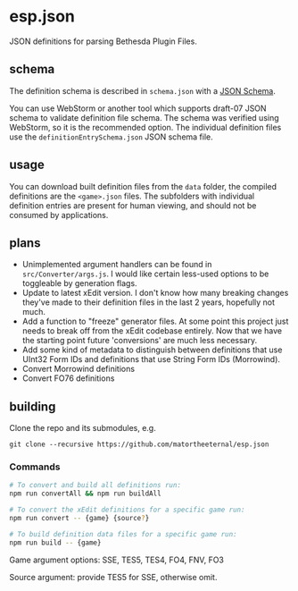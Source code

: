 # esp.json
JSON definitions for parsing Bethesda Plugin Files.

## schema
The definition schema is described in `schema.json` with a [JSON Schema](https://json-schema.org/).

You can use WebStorm or another tool which supports draft-07 JSON schema to validate definition file schema.  The schema was verified using WebStorm, so it is the recommended option.  The individual definition files use the `definitionEntrySchema.json` JSON schema file.

## usage
You can download built definition files from the `data` folder, the compiled definitions are the `<game>.json` files.  The subfolders with individual definition entries are present for human viewing, and should not be consumed by applications.

## plans

- Unimplemented argument handlers can be found in `src/Converter/args.js`.  I would like certain less-used options to be toggleable by generation flags.
- Update to latest xEdit version.  I don't know how many breaking changes they've made to their definition files in the last 2 years, hopefully not much.
- Add a function to "freeze" generator files.  At some point this project just needs to break off from the xEdit codebase entirely.  Now that we have the starting point future 'conversions' are much less necessary.
- Add some kind of metadata to distinguish between definitions that use UInt32 Form IDs and definitions that use String Form IDs (Morrowind).
- Convert Morrowind definitions
- Convert FO76 definitions

## building

Clone the repo and its submodules, e.g.
 
```
git clone --recursive https://github.com/matortheeternal/esp.json
```

### Commands

```bash
# To convert and build all definitions run:
npm run convertAll && npm run buildAll

# To convert the xEdit definitions for a specific game run: 
npm run convert -- {game} {source?}

# To build definition data files for a specific game run:
npm run build -- {game}
```

Game argument options: SSE, TES5, TES4, FO4, FNV, FO3

Source argument: provide TES5 for SSE, otherwise omit.

